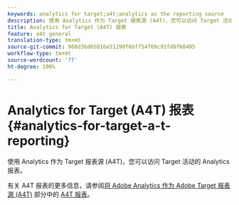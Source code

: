 ```yaml
---
keywords: analytics for target;a4t;analytics as the reporting source
description: 使用 Analytics 作为 Target 报表源 (A4T)，您可以访问 Target 活动的 Analytics 报表。
title: Analytics for Target (A4T) 报表
feature: a4t general
translation-type: tm+mt
source-git-commit: 968d36d65016e51290f6bf754f69c91fd8f68405
workflow-type: tm+mt
source-wordcount: '77'
ht-degree: 100%

---
```



# Analytics for Target (A4T) 报表{#analytics-for-target-a-t-reporting}

使用 Analytics 作为 Target 报表源 (A4T)，您可以访问 Target 活动的 Analytics 报表。

有关 A4T 报表的更多信息，请参阅[将 Adobe Analytics 作为 Adobe Target 报表源 (A4T)](/help/c-integrating-target-with-mac/a4t/a4t.md#concept_7540C8C04259434AB6EE33B09F47A1DE) 部分中的 [A4T 报表](/help/c-integrating-target-with-mac/a4t/reporting.md#concept_716AF8D545AD404EAAEE99A6DB7B9483)。

